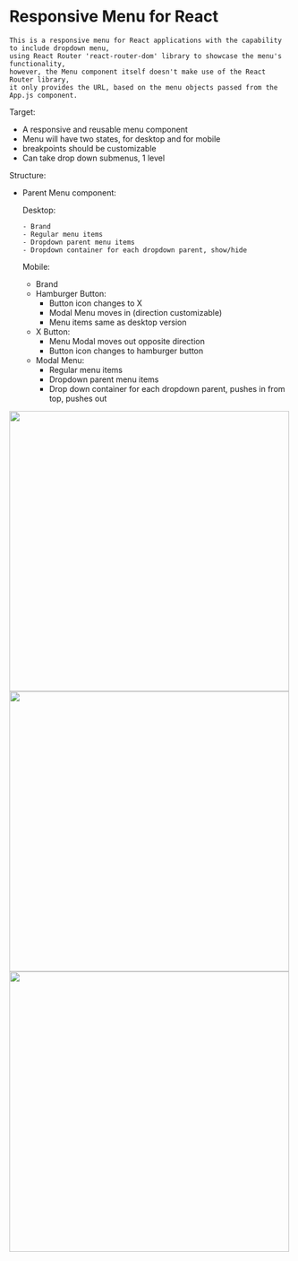 # Responsive Menu for React
```
This is a responsive menu for React applications with the capability to include dropdown menu,
using React Router 'react-router-dom' library to showcase the menu's functionality,
however, the Menu component itself doesn't make use of the React Router library,
it only provides the URL, based on the menu objects passed from the App.js component.
```

Target:
- A responsive and reusable menu component
- Menu will have two states, for desktop and for mobile
- breakpoints should be customizable
- Can take drop down submenus, 1 level


Structure:

- Parent Menu component:

    Desktop:
    ```
    - Brand
    - Regular menu items
    - Dropdown parent menu items
    - Dropdown container for each dropdown parent, show/hide
    ```

    Mobile:
    - Brand
    - Hamburger Button:
        - Button icon changes to X
        - Modal Menu moves in (direction customizable)
        - Menu items same as desktop version
     - X Button:
        - Menu Modal moves out opposite direction
        - Button icon changes to hamburger button
    - Modal Menu:
        - Regular menu items
        - Dropdown parent menu items
        - Drop down container for each dropdown parent, pushes in from top, pushes out
 <img src="https://user-images.githubusercontent.com/88345845/190940952-8ecb9283-0abe-4a81-bb2c-5ad40f7f3492.png" width="500"/>
 <img src="https://user-images.githubusercontent.com/88345845/190940957-f90c6804-3757-44d2-bd54-7c7b5b586713.png" width="500"/>
 <img src="https://user-images.githubusercontent.com/88345845/190940961-8b4ef83a-b438-451c-8a9d-695b6cf76f79.png" width="500"/>
 
